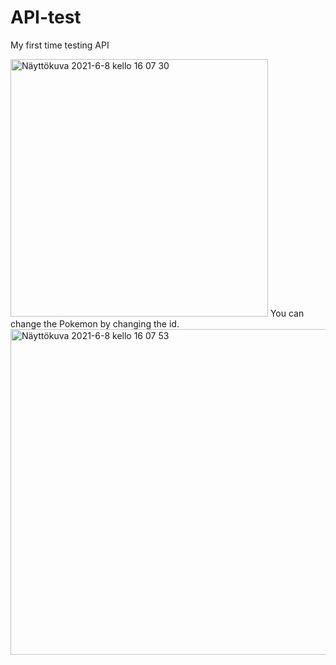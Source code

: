 # API-test
My first time testing API

<img width="412" alt="Näyttökuva 2021-6-8 kello 16 07 30" src="https://user-images.githubusercontent.com/80845969/121190872-21935f80-c874-11eb-82d6-89c023ee00d5.png">
You can change the Pokemon by changing the id.
<img width="521" alt="Näyttökuva 2021-6-8 kello 16 07 53" src="https://user-images.githubusercontent.com/80845969/121190954-32dc6c00-c874-11eb-9d15-37360deb58b9.png">
